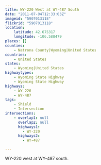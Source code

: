 ```yaml
---
title: WY-220 West at WY-487 South
date: "2011-07-04T12:33:03Z"
imageid: "5907013118"
flickrid: "5907013118"
location:
    latitude: 42.675317
    longitude: -106.588479
places: []
counties:
    - Natrona County|Wyoming|United States
countries:
    - United States
states:
    - Wyoming|United States
highwaytypes:
    - Wyoming State Highway
    - Wyoming State Highway
highways:
    - WY-220
    - WY-487
tags:
    - Shield
    - Intersection
intersections:
    - overlap1: null
      overlap2: null
      highways1:
        - WY-220
      highways2:
        - WY-487

---
```

WY-220 west at WY-487 south.